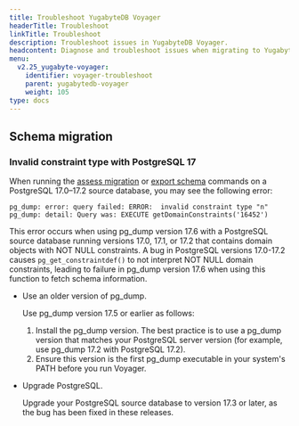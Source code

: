 ```yaml
---
title: Troubleshoot YugabyteDB Voyager
headerTitle: Troubleshoot
linkTitle: Troubleshoot
description: Troubleshoot issues in YugabyteDB Voyager.
headcontent: Diagnose and troubleshoot issues when migrating to YugabyteDB using YugabyteDB Voyager
menu:
  v2.25_yugabyte-voyager:
    identifier: voyager-troubleshoot
    parent: yugabytedb-voyager
    weight: 105
type: docs
---
```


## Schema migration

### Invalid constraint type with PostgreSQL 17

When running the [assess migration](../reference/assess-migration/#assess-migration) or [export schema](../reference/schema-migration/export-schema/) commands on a PostgreSQL 17.0–17.2 source database, you may see the following error:

```output
pg_dump: error: query failed: ERROR:  invalid constraint type "n"
pg_dump: detail: Query was: EXECUTE getDomainConstraints('16452')
```

This error occurs when using pg_dump version 17.6 with a PostgreSQL source database running versions 17.0, 17.1, or 17.2 that contains domain objects with NOT NULL constraints.
A bug in PostgreSQL versions 17.0-17.2 causes `pg_get_constraintdef()` to not interpret NOT NULL domain constraints, leading to failure in pg_dump version 17.6 when using this function to fetch schema information.

- Use an older version of pg_dump.

    Use pg_dump version 17.5 or earlier as follows:

    1. Install the pg_dump version. The best practice is to use a pg_dump version that matches your PostgreSQL server version (for example, use pg_dump 17.2 with PostgreSQL 17.2).
    1. Ensure this version is the first pg_dump executable in your system's PATH before you run Voyager.

- Upgrade PostgreSQL.

    Upgrade your PostgreSQL source database to version 17.3 or later, as the bug has been fixed in these releases.
